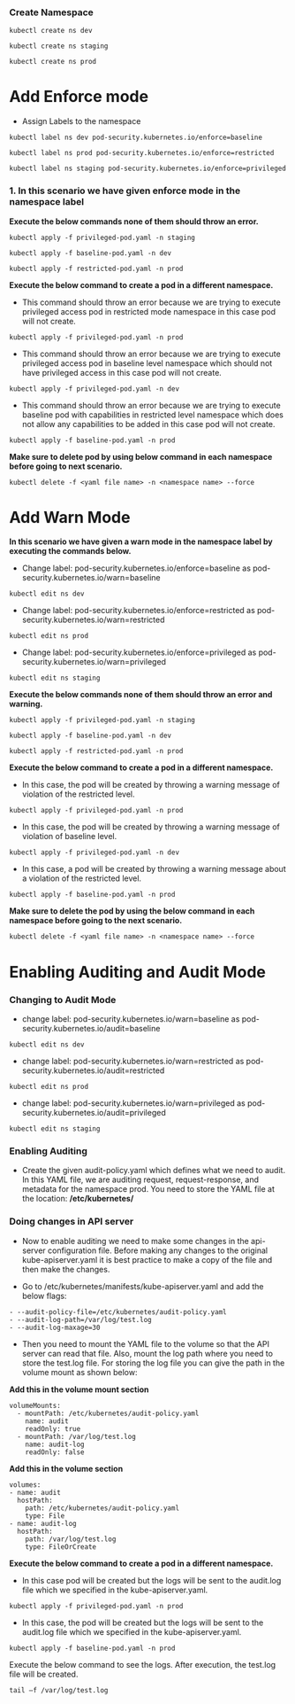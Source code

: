 ### Create Namespace
```
kubectl create ns dev
```
```
kubectl create ns staging
```
```
kubectl create ns prod
```
# Add Enforce mode
- Assign Labels to the namespace
```
kubectl label ns dev pod-security.kubernetes.io/enforce=baseline
```
```
kubectl label ns prod pod-security.kubernetes.io/enforce=restricted
```
```
kubectl label ns staging pod-security.kubernetes.io/enforce=privileged
```
### 1. In this scenario we have given enforce mode in the namespace label
**Execute the below commands none of them should throw an error.**
```
kubectl apply -f privileged-pod.yaml -n staging
```
```
kubectl apply -f baseline-pod.yaml -n dev
```
```
kubectl apply -f restricted-pod.yaml -n prod
```
 
**Execute the below command to create a pod in a different namespace.**
- This command should throw an error because we are trying to execute privileged access pod in restricted mode namespace in this case pod will not create.
```
kubectl apply -f privileged-pod.yaml -n prod  
```
- This command should throw an error because we are trying to execute privileged access pod in baseline level namespace which should not have privileged access in this case pod will not create.
```
kubectl apply -f privileged-pod.yaml -n dev
```
- This command should throw an error because we are trying to execute baseline pod with capabilities in restricted level namespace which does not allow any capabilities to be added in this case pod will not create.
```
kubectl apply -f baseline-pod.yaml -n prod   
```
**Make sure to delete pod by using below command in each namespace before going to next scenario.**
```
kubectl delete -f <yaml file name> -n <namespace name> --force
```
# Add Warn Mode

**In this scenario we have given a warn mode in the namespace label by executing the commands below.**

- Change label: pod-security.kubernetes.io/enforce=baseline as pod-security.kubernetes.io/warn=baseline

```
kubectl edit ns dev
```
- Change label: pod-security.kubernetes.io/enforce=restricted as pod-security.kubernetes.io/warn=restricted
```
kubectl edit ns prod
```
- Change label: pod-security.kubernetes.io/enforce=privileged as pod-security.kubernetes.io/warn=privileged 
```
kubectl edit ns staging
```
**Execute the below commands none of them should throw an error and warning.**
```
kubectl apply -f privileged-pod.yaml -n staging
```
```
kubectl apply -f baseline-pod.yaml -n dev
```
```
kubectl apply -f restricted-pod.yaml -n prod
```
**Execute the below command to create a pod in a different namespace.**

- In this case, the pod will be created by throwing a warning message of violation of the restricted level.
```
kubectl apply -f privileged-pod.yaml -n prod 
```
- In this case, the pod will be created by throwing a warning message of violation of baseline level.
```
kubectl apply -f privileged-pod.yaml -n dev 
```
- In this case, a pod will be created by throwing a warning message about a violation of the restricted level.
```
kubectl apply -f baseline-pod.yaml -n prod 
```
**Make sure to delete the pod by using the below command in each namespace before going to the next scenario.**
```
kubectl delete -f <yaml file name> -n <namespace name> --force
```
# Enabling Auditing and Audit Mode
### Changing to Audit Mode
- change label: pod-security.kubernetes.io/warn=baseline as pod-security.kubernetes.io/audit=baseline
```
kubectl edit ns dev 
```
- change label: pod-security.kubernetes.io/warn=restricted as pod-security.kubernetes.io/audit=restricted
```
kubectl edit ns prod
```
- change label: pod-security.kubernetes.io/warn=privileged as pod-security.kubernetes.io/audit=privileged 
```
kubectl edit ns staging 
```
### Enabling Auditing

- Create the given audit-policy.yaml which defines what we need to audit. In this YAML file, we are auditing request, request-response, and metadata for the namespace prod. You need to store the YAML file  at the location: **/etc/kubernetes/**

### Doing changes in API server

- Now to enable auditing we need to make some changes in the api-server configuration file. Before making any changes to the original kube-apiserver.yaml it is best practice to make a copy of the file and then make the changes.

- Go to /etc/kubernetes/manifests/kube-apiserver.yaml and add the below flags:
```
- --audit-policy-file=/etc/kubernetes/audit-policy.yaml
- --audit-log-path=/var/log/test.log
- --audit-log-maxage=30
```
- Then you need to mount the YAML file to the volume so that the API server can read that file. Also, mount the log path where you need to store the test.log file. For storing the log file you can give the path in the volume mount as shown below:

**Add this in the volume mount section**
```
volumeMounts:
  - mountPath: /etc/kubernetes/audit-policy.yaml
    name: audit
    readOnly: true
  - mountPath: /var/log/test.log
    name: audit-log
    readOnly: false
```
**Add this in the volume section**
```
volumes:
- name: audit
  hostPath:
    path: /etc/kubernetes/audit-policy.yaml
    type: File
- name: audit-log
  hostPath:
    path: /var/log/test.log
    type: FileOrCreate
```
**Execute the below command to create a pod in a different namespace.**

- In this case pod will be created  but the logs will be sent to the audit.log file which we specified in the kube-apiserver.yaml.
```
kubectl apply -f privileged-pod.yaml -n prod
```
- In this case, the pod will be created but the logs will be sent to the audit.log file which we specified in the kube-apiserver.yaml.
```
kubectl apply -f baseline-pod.yaml -n prod
```
Execute the below command to see the logs. After execution, the test.log file will be created.
```
tail –f /var/log/test.log
```
